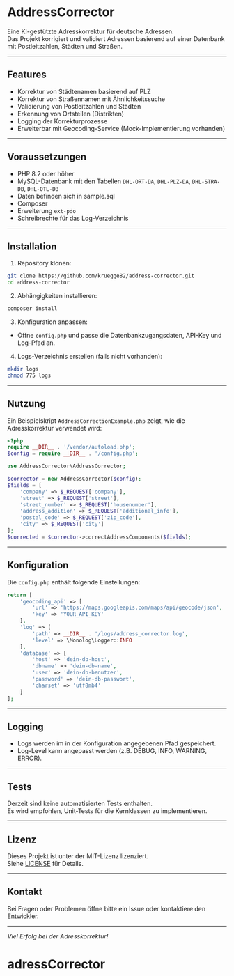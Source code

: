 # AddressCorrector

Eine KI-gestützte Adresskorrektur für deutsche Adressen.  
Das Projekt korrigiert und validiert Adressen basierend auf einer Datenbank mit Postleitzahlen, Städten und Straßen.

---

## Features

- Korrektur von Städtenamen basierend auf PLZ
- Korrektur von Straßennamen mit Ähnlichkeitssuche
- Validierung von Postleitzahlen und Städten
- Erkennung von Ortsteilen (Distrikten)
- Logging der Korrekturprozesse
- Erweiterbar mit Geocoding-Service (Mock-Implementierung vorhanden)

---

## Voraussetzungen

- PHP 8.2 oder höher
- MySQL-Datenbank mit den Tabellen `DHL-ORT-DA`, `DHL-PLZ-DA`, `DHL-STRA-DB`, `DHL-OTL-DB`
- Daten befinden sich in sample.sql
- Composer
- Erweiterung `ext-pdo`
- Schreibrechte für das Log-Verzeichnis

---

## Installation

1. Repository klonen:

```bash
git clone https://github.com/kruegge82/address-corrector.git
cd address-corrector
```

2. Abhängigkeiten installieren:

```bash
composer install
```

3. Konfiguration anpassen:

- Öffne `config.php` und passe die Datenbankzugangsdaten, API-Key und Log-Pfad an.

4. Logs-Verzeichnis erstellen (falls nicht vorhanden):

```bash
mkdir logs
chmod 775 logs
```

---

## Nutzung

Ein Beispielskript `AddressCorrectionExample.php` zeigt, wie die Adresskorrektur verwendet wird:

```php
<?php
require __DIR__ . '/vendor/autoload.php';
$config = require __DIR__ . '/config.php';

use AddressCorrector\AddressCorrector;

$corrector = new AddressCorrector($config);
$fields = [
    'company' => $_REQUEST['company'],
    'street' => $_REQUEST['street'],
    'street_number' => $_REQUEST['housenumber'],
    'address_addition' => $_REQUEST['additional_info'],
    'postal_code' => $_REQUEST['zip_code'],
    'city' => $_REQUEST['city']
];
$corrected = $corrector->correctAddressComponents($fields);

```

---

## Konfiguration

Die `config.php` enthält folgende Einstellungen:

```php
return [
    'geocoding_api' => [
        'url' => 'https://maps.googleapis.com/maps/api/geocode/json',
        'key' => 'YOUR_API_KEY'
    ],
    'log' => [
        'path' => __DIR__ . '/logs/address_corrector.log',
        'level' => \Monolog\Logger::INFO
    ],
    'database' => [
        'host' => 'dein-db-host',
        'dbname' => 'dein-db-name',
        'user' => 'dein-db-benutzer',
        'password' => 'dein-db-passwort',
        'charset' => 'utf8mb4'
    ]
];
```

---

## Logging

- Logs werden im in der Konfiguration angegebenen Pfad gespeichert.
- Log-Level kann angepasst werden (z.B. DEBUG, INFO, WARNING, ERROR).

---

## Tests

Derzeit sind keine automatisierten Tests enthalten.  
Es wird empfohlen, Unit-Tests für die Kernklassen zu implementieren.

---

## Lizenz

Dieses Projekt ist unter der MIT-Lizenz lizenziert.  
Siehe [LICENSE](LICENSE) für Details.

---

## Kontakt

Bei Fragen oder Problemen öffne bitte ein Issue oder kontaktiere den Entwickler.

---

*Viel Erfolg bei der Adresskorrektur!*
# adressCorrector
